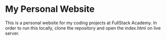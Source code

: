 # My Personal Website

This is a personal website for my coding projects at FullStack Academy.
In order to run this locally, clone the repository and open the index.html on live server. 